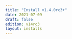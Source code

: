```yaml
---
title: "Install v1.4.0rc3+"
date: 2021-07-09
draft: false
edition: v14rc3
layout: installs
---
```


